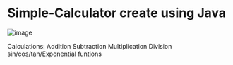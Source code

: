 # Simple-Calculator create using Java

![image](https://user-images.githubusercontent.com/73025102/202221718-d3a3fc79-ad65-48a9-8a3e-01861a27a5ee.png)

Calculations:
  Addition
  Subtraction
  Multiplication
  Division
  sin/cos/tan/Exponential funtions
